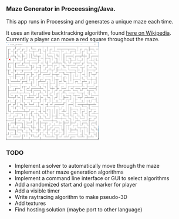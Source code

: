 ### Maze Generator in Proceessing/Java.
<p>This app runs in Processing and generates a unique maze each time. </p>
It uses an iterative backtracking algorithm, found <a href="https://en.wikipedia.org/wiki/Maze_generation_algorithm#Iterative_implementation">here on Wikipedia</a>.</br>  
Currently a player can move a red square throughout the maze.  </br>
  
  

<img src="/maze_screenshot.png" style="height:50%; width:50%" />

### TODO
- Implement a solver to automatically move through the maze
- Implement other maze generation algorithms
- Implement a command line interface or GUI to select algorithms
- Add a randomized start and goal marker for player
- Add a visible timer
- Write raytracing algorithm to make pseudo-3D
- Add textures
- Find hosting solution (maybe port to other language)
